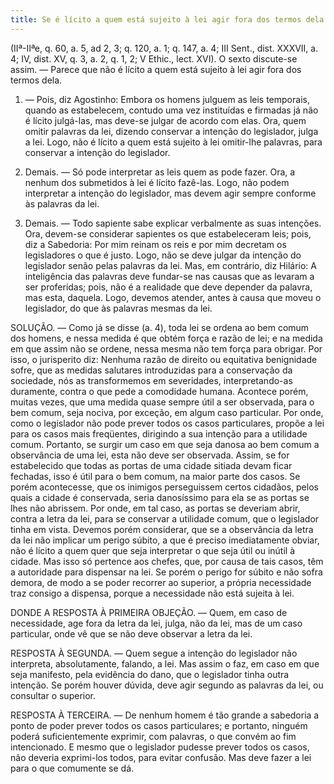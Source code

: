```yaml
---
title: Se é lícito a quem está sujeito à lei agir fora dos termos dela
---
```


(IIª-IIªe, q. 60, a. 5, ad 2, 3; q. 120, a. 1; q. 147, a. 4; III Sent., dist. XXXVII, a. 4; IV, dist. XV, q. 3, a. 2, q. 1, 2; V Ethic., lect. XVI).
  O sexto discute-se assim. — Parece que não é lícito a quem está sujeito à lei agir fora dos termos dela.  

1. — Pois, diz Agostinho: Embora os homens julguem as leis temporais, quando as estabelecem, contudo uma vez instituídas e firmadas já não é lícito julgá-las, mas deve-se julgar de acordo com elas. Ora, quem omitir palavras da lei, dizendo conservar a intenção do legislador, julga a lei. Logo, não é lícito a quem está sujeito à lei omitir-lhe palavras, para conservar a intenção do legislador.  

2. Demais. — Só pode interpretar as leis quem as pode fazer. Ora, a nenhum dos submetidos à lei é lícito fazê-las. Logo, não podem interpretar a intenção do legislador, mas devem agir sempre conforme às palavras da lei. 

3. Demais. — Todo sapiente sabe explicar verbalmente as suas intenções. Ora, devem-se considerar sapientes os que estabeleceram leis; pois, diz a Sabedoria: Por mim reinam os reis e por mim decretam os legisladores o que é justo. Logo, não se deve julgar da intenção do legislador senão pelas palavras da lei.  Mas, em contrário, diz Hilário: A inteligência das palavras deve fundar-se nas causas que as levaram a ser proferidas; pois, não é a realidade que deve depender da palavra, mas esta, daquela. Logo, devemos atender, antes à causa que moveu o legislador, do que às palavras mesmas da lei.  

SOLUÇÃO. — Como já se disse (a. 4), toda lei se ordena ao bem comum dos homens, e nessa medida é que obtém força e razão de lei; e na medida em que assim não se ordene, nessa mesma não tem força para obrigar. Por isso, o jurisperito diz: Nenhuma razão de direito ou equitativa benignidade sofre, que as medidas salutares introduzidas para a conservação da sociedade, nós as transformemos em severidades, interpretando-as duramente, contra o que pede a comodidade humana. Acontece porém, muitas vezes, que uma medida quase sempre útil a ser observada, para o bem comum, seja nociva, por exceção, em algum caso particular. Por onde, como o legislador não pode prever todos os casos particulares, propõe a lei para os casos mais freqüentes, dirigindo a sua intenção para a utilidade comum. Portanto, se surgir um caso em que seja danosa ao bem comum a observância de uma lei, esta não deve ser observada. Assim, se for estabelecido que todas as portas de uma cidade sitiada devam ficar fechadas, isso é útil para o bem comum, na maior parte dos casos. Se porém acontecesse, que os inimigos perseguissem certos cidadãos, pelos quais a cidade é conservada, seria danosíssimo para ela se as portas se lhes não abrissem. Por onde, em tal caso, as portas se deveriam abrir, contra a letra da lei, para se conservar a utilidade comum, que o legislador tinha em vista.  Devemos porém considerar, que se a observância da letra da lei não implicar um perigo súbito, a que é preciso imediatamente obviar, não é lícito a quem quer que seja interpretar o que seja útil ou inútil à cidade. Mas isso só pertence aos chefes, que, por causa de tais casos, têm a autoridade para dispensar na lei. Se porém o perigo for súbito e não sofra demora, de modo a se poder recorrer ao superior, a própria necessidade traz consigo a dispensa, porque a necessidade não está sujeita à lei.  

DONDE A RESPOSTA À PRIMEIRA OBJEÇÃO. — Quem, em caso de necessidade, age fora da letra da lei, julga, não da lei, mas de um caso particular, onde vê que se não deve observar a letra da lei.  

RESPOSTA À SEGUNDA. — Quem segue a intenção do legislador não interpreta, absolutamente, falando, a lei. Mas assim o faz, em caso em que seja manifesto, pela evidência do dano, que o legislador tinha outra intenção. Se porém houver dúvida, deve agir segundo as palavras da lei, ou consultar o superior.  

RESPOSTA À TERCEIRA. — De nenhum homem é tão grande a sabedoria a ponto de poder prever todos os casos particulares; e portanto, ninguém poderá suficientemente exprimir, com palavras, o que convém ao fim intencionado. E mesmo que o legislador pudesse prever todos os casos, não deveria exprimi-los todos, para evitar confusão. Mas deve fazer a lei para o que comumente se dá.